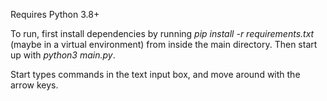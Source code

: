 Requires Python 3.8+

To run, first install dependencies by running
<i>pip install -r requirements.txt</i> (maybe in a virtual environment)
from inside the main directory. Then start up with
<i>python3 main.py</i>.

Start types commands in the text input box, and move around with the arrow keys.